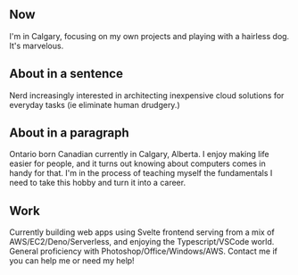 ## Now

I'm in Calgary, focusing on my own projects and playing with a hairless dog. It's marvelous. 

## About in a sentence

Nerd increasingly interested in architecting inexpensive cloud solutions for everyday tasks (ie eliminate human drudgery.) 

## About in a paragraph

Ontario born Canadian currently in Calgary, Alberta. I enjoy making life easier for people, and it turns out knowing about computers comes in handy for that. I'm in the process of teaching myself the fundamentals I need to take this hobby and turn it into a career. 

## Work

Currently building web apps using Svelte frontend serving from a mix of AWS/EC2/Deno/Serverless, and enjoying the Typescript/VSCode world.  
General proficiency with Photoshop/Office/Windows/AWS.
Contact me if you can help me or need my help!

<!--
**6vx/6vx** is a ✨ _special_ ✨ repository because its `README.md` (this file) appears on your GitHub profile.

Here are some ideas to get you started:

- 🔭 I’m currently working on ...
- 🌱 I’m currently learning ...
- 👯 I’m looking to collaborate on ...
- 🤔 I’m looking for help with ...
- 💬 Ask me about ...
- 📫 How to reach me: ...
- 😄 Pronouns: ...
- ⚡ Fun fact: ...
-->

